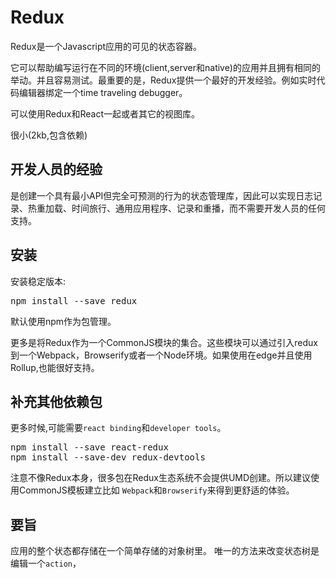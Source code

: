 # Redux
Redux是一个Javascript应用的可见的状态容器。

它可以帮助编写运行在不同的环境(client,server和native)的应用并且拥有相同的举动。并且容易测试。最重要的是，Redux提供一个最好的开发经验。例如实时代码编辑器绑定一个time traveling debugger。

可以使用Redux和React一起或者其它的视图库。

很小(2kb,包含依赖)

## 开发人员的经验

是创建一个具有最小API但完全可预测的行为的状态管理库，因此可以实现日志记录、热重加载、时间旅行、通用应用程序、记录和重播，而不需要开发人员的任何支持。

## 安装

安装稳定版本:
<pre>
npm install --save redux
</pre>

默认使用npm作为包管理。

更多是将Redux作为一个CommonJS模块的集合。这些模块可以通过引入redux到一个Webpack，Browserify或者一个Node环境。如果使用在edge并且使用Rollup,也能很好支持。

## 补充其他依赖包

更多时候,可能需要```react binding```和```developer tools```。
<pre>
npm install --save react-redux
npm install --save-dev redux-devtools
</pre>
注意不像Redux本身，很多包在Redux生态系统不会提供UMD创建。所以建议使用CommonJS模板建立比如	```Webpack```和```Browserify```来得到更舒适的体验。

## 要旨

应用的整个状态都存储在一个简单存储的对象树里。
唯一的方法来改变状态树是编辑一个```action```，